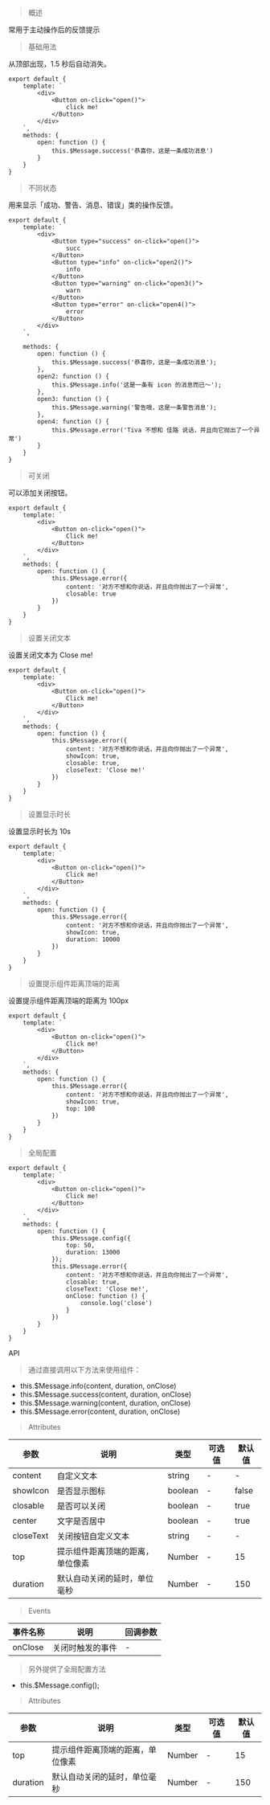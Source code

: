 > 概述

常用于主动操作后的反馈提示

> 基础用法

从顶部出现，1.5 秒后自动消失。

    export default {
        template: `
            <div>
                <Button on-click="open()">
                    click me!
                </Button>
            </div>
        `,
        methods: {
            open: function () {
                this.$Message.success('恭喜你，这是一条成功消息')
            }
        }
    }

> 不同状态

用来显示「成功、警告、消息、错误」类的操作反馈。

    export default {
        template: `
            <div>
                <Button type="success" on-click="open()">
                    succ
                </Button>
                <Button type="info" on-click="open2()">
                    info
                </Button>
                <Button type="warning" on-click="open3()">
                    warn
                </Button>
                <Button type="error" on-click="open4()">
                    error
                </Button>
            </div>
        `,

        methods: {
            open: function () {
                this.$Message.success('恭喜你，这是一条成功消息');
            },
            open2: function () {
                this.$Message.info('这是一条有 icon 的消息而已～');
            },
            open3: function () {
                this.$Message.warning('警告哦，这是一条警告消息');
            },
            open4: function () {
                this.$Message.error('Tiva 不想和 佳路 说话，并且向它抛出了一个异常')
            }
        }
    }

> 可关闭

可以添加关闭按钮。

    export default {
        template: `
            <div>
                <Button on-click="open()">
                    Click me!
                </Button>
            </div>
        `,
        methods: {
            open: function () {
                this.$Message.error({
                    content: '对方不想和你说话，并且向你抛出了一个异常',
                    closable: true
                })
            }
        }
    }

> 设置关闭文本

设置关闭文本为 Close me!

    export default {
        template: `
            <div>
                <Button on-click="open()">
                    Click me!
                </Button>
            </div>
        `,
        methods: {
            open: function () {
                this.$Message.error({
                    content: '对方不想和你说话，并且向你抛出了一个异常',
                    showIcon: true,
                    closable: true,
                    closeText: 'Close me!'
                })
            }
        }
    }

> 设置显示时长

设置显示时长为 10s

    export default {
        template: `
            <div>
                <Button on-click="open()">
                    Click me!
                </Button>
            </div>
        `,
        methods: {
            open: function () {
                this.$Message.error({
                    content: '对方不想和你说话，并且向你抛出了一个异常',
                    showIcon: true,
                    duration: 10000
                })
            }
        }
    }

> 设置提示组件距离顶端的距离

设置提示组件距离顶端的距离为 100px

    export default {
        template: `
            <div>
                <Button on-click="open()">
                    Click me!
                </Button>
            </div>
        `,
        methods: {
            open: function () {
                this.$Message.error({
                    content: '对方不想和你说话，并且向你抛出了一个异常',
                    showIcon: true,
                    top: 100
                })
            }
        }
    }

> 全局配置

    export default {
        template: `
            <div>
                <Button on-click="open()">
                    Click me!
                </Button>
            </div>
        `,
        methods: {
            open: function () {
                this.$Message.config({
                    top: 50,
                    duration: 13000
                });
                this.$Message.error({
                    content: '对方不想和你说话，并且向你抛出了一个异常',
                    closable: true,
                    closeText: 'Close me!',
                    onClose: function () {
                        console.log('close')
                    }
                })
            }
        }
    }

API

> 通过直接调用以下方法来使用组件：

- this.$Message.info(content, duration, onClose)
- this.$Message.success(content, duration, onClose)
- this.$Message.warning(content, duration, onClose)
- this.$Message.error(content, duration, onClose)

> Attributes

参数 | 说明 | 类型 | 可选值 | 默认值
---|---|---|---|---
content | 自定义文本 | string | - | -
showIcon | 是否显示图标 | boolean | - | false
closable | 是否可以关闭 | boolean | - | true
center | 文字是否居中 | boolean | - | true
closeText | 关闭按钮自定义文本 | string | - | -
top | 提示组件距离顶端的距离，单位像素 | Number | - | 15
duration | 默认自动关闭的延时，单位毫秒 | Number | - | 150

> Events

事件名称 | 说明 | 回调参数
---|---|---
onClose | 关闭时触发的事件 | -

> 另外提供了全局配置方法

- this.$Message.config();

> Attributes

参数 | 说明 | 类型 | 可选值 | 默认值
---|---|---|---|---
top | 提示组件距离顶端的距离，单位像素 | Number | - | 15
duration | 默认自动关闭的延时，单位毫秒 | Number | - | 150


